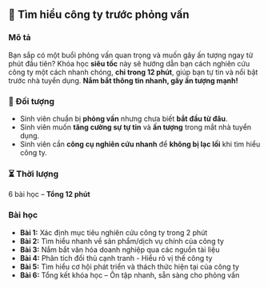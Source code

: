 ## 📌 Tìm hiểu công ty trước phỏng vấn

### Mô tả  
Bạn sắp có một buổi phỏng vấn quan trọng và muốn gây ấn tượng ngay từ phút đầu tiên? Khóa học **siêu tốc** này sẽ hướng dẫn bạn cách nghiên cứu công ty một cách nhanh chóng, **chỉ trong 12 phút**, giúp bạn tự tin và nổi bật trước nhà tuyển dụng. **Nắm bắt thông tin nhanh, gây ấn tượng mạnh!**

### 🎯 Đối tượng  
- Sinh viên chuẩn bị **phỏng vấn** nhưng chưa biết **bắt đầu từ đâu**.  
- Sinh viên muốn **tăng cường sự tự tin** và **ấn tượng** trong mắt nhà tuyển dụng.  
- Sinh viên cần **công cụ nghiên cứu nhanh** để **không bị lạc lối** khi tìm hiểu công ty.  

### ⏳ Thời lượng  
6 bài học – **Tổng 12 phút**

### Bài học  
- **Bài 1:** Xác định mục tiêu nghiên cứu công ty trong 2 phút  
- **Bài 2:** Tìm hiểu nhanh về sản phẩm/dịch vụ chính của công ty  
- **Bài 3:** Nắm bắt văn hóa doanh nghiệp qua các nguồn tài liệu  
- **Bài 4:** Phân tích đối thủ cạnh tranh - Hiểu rõ vị thế công ty  
- **Bài 5:** Tìm hiểu cơ hội phát triển và thách thức hiện tại của công ty  
- **Bài 6:** Tổng kết khóa học – Ôn tập nhanh, sẵn sàng cho phỏng vấn
